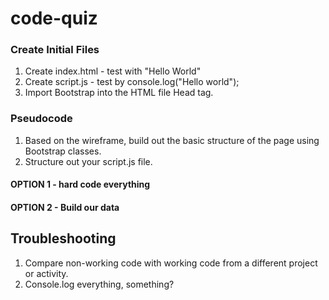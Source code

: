 # code-quiz
### Create Initial Files

1. Create index.html - test with "Hello World"
2. Create script.js - test by console.log("Hello world");
3. Import Bootstrap into the HTML file Head tag.


### Pseudocode

1. Based on the wireframe, build out the basic structure of the page using Bootstrap classes.
2. Structure out your script.js file.

#### OPTION 1 - hard code everything

#### OPTION 2 - Build our data




## Troubleshooting

1. Compare non-working code with working code from a different project or activity.
2. Console.log everything, something? 